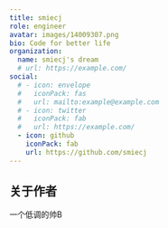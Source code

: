 ```yaml
---
title: smiecj
role: engineer
avatar: images/14009307.png
bio: Code for better life
organization:
  name: smiecj's dream
  # url: https://example.com/
social:
  # - icon: envelope
  #   iconPack: fas
  #   url: mailto:example@example.com
  # - icon: twitter
  #   iconPack: fab
  #   url: https://example.com/
  - icon: github
    iconPack: fab
    url: https://github.com/smiecj
---
```


## 关于作者

一个低调的帅B